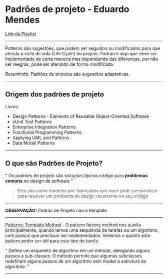 # Padrões de projeto -  Eduardo Mendes

[Link da Playlist](https://www.youtube.com/watch?v=hVOP_XR9gEw&list=PLOQgLBuj2-3IPHFlBmqhtbM4vLJg9tob4&index=1)

***

Patterns são sugestões, que podem ser seguidos ou modificados para que atenda o ciclo de vida (Life Cycle) do projeto. Padrão é algo que deve ser implementado de certa maneira mas dependendo das diferenças, por não ser reegras, pode ser atendido de forma modificada.

Resumindo: Padrões de projetos são sugestões adaptativas.

***

## Origem dos padrões de projeto

Livros:
- Design Patterns - Elements of Reusable Object-Oriented Software
- xUnit Test Patterns
- Enterprise Integration Patterns
- Functional Programming Patterns
- Applying UML and Patterns
- Data Model Patterns

***

## O que são Padrões de Projeto?

" Os padrões de projeto são **soluções típicas* código* para **problemas comuns** no design de software "

>Eles são como modelos pré-fabricados que você pode personalizar para resolver um problema de design recorrente no seu código

***

**OBSERVAÇÃO:** Padrão de Projeto não é template

***

[Patterns: Template Method](https://www.devmedia.com.br/patterns-template-method/18953) - O pattern fatcory method nos auxilia principalmente, quando temos uma sequência de tarefas ou um algoritmo, com passos que precisam ser implementados. Veremos o quanto este pattern poder ser útil para este tipo de tarefa.

" Define um esqueleto de algoritmo em um método, delegando alguns passos a sub-classes. O método permite que algumas subclasses redefinam alguns passos de um algoritmo sem mudar a estrutura do algoritmo. "

***
